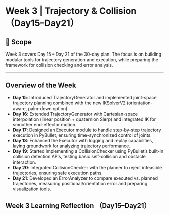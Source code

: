 # Week 3 | Trajectory & Collision （Day15–Day21）

## 📆 Scope
Week 3 covers Day 15 – Day 21 of the 30-day plan.
The focus is on building modular tools for trajectory generation and execution, while preparing the framework for collision checking and error analysis.

---

## Overview of the Week
- **Day 15**: Introduced TrajectoryGenerator and implemented joint-space trajectory planning combined with the new IKSolverV2 (orientation-aware, palm-down option).
- **Day 16**: Extended TrajectoryGenerator with Cartesian-space interpolation (linear position + quaternion Slerp) and integrated IK for smoother end-effector motion.
- **Day 17**: Designed an Executor module to handle step-by-step trajectory execution in PyBullet, ensuring time-synchronized control of joints.
- **Day 18**: Enhanced the Executor with logging and replay capabilities, laying groundwork for analyzing trajectory performance.
- **Day 19**: Started implementing a CollisionChecker using PyBullet’s built-in collision detection APIs, testing basic self-collision and obstacle interaction.
- **Day 20**: Integrated CollisionChecker with the planner to reject infeasible trajectories, ensuring safe execution paths.
- **Day 21**: Developed an ErrorAnalyzer to compare executed vs. planned trajectories, measuring positional/orientation error and preparing visualization tools.

## Week 3 Learning Reflection （Day15–Day21）

